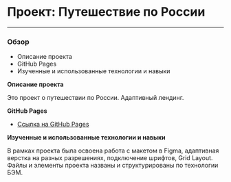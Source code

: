# Проект: Путешествие по России
---------------------------------------

### Обзор
* Описание проекта
* GitHub Pages
* Изученные и использованные технологии и навыки


**Описание проекта**

Это проект о путешествии по России.
Адаптивный лендинг. 

**GitHub Pages**

* [Ссылка на GitHub Pages](https://izotovaelena.github.io/russian-travel/)

**Изученные и использованные технологии и навыки**

В рамках проекта была освоена работа с макетом в Figma, адаптивная верстка на разных разрешениях, подключение шрифтов, Grid Layout.
Файлы и элементы проекта названы и структурированы по технологии БЭМ.



